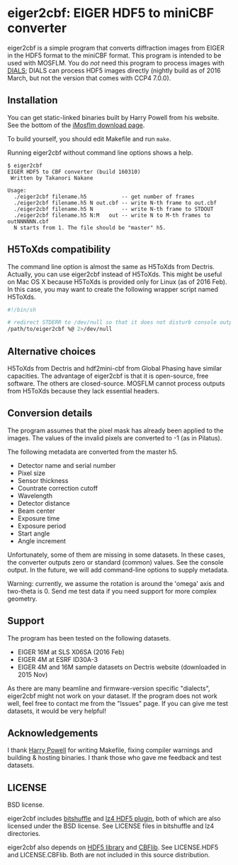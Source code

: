 eiger2cbf: EIGER HDF5 to miniCBF converter
==========================================

eiger2cbf is a simple program that converts diffraction images from
EIGER in the HDF5 format to the miniCBF format. This program is intended
to be used with MOSFLM. You do *not* need this program to process images
with [DIALS](http://dials.diamond.ac.uk/); DIALS can process HDF5 images 
directly (nightly build as of 2016 March, but not the version that comes with CCP4 7.0.0).

Installation
------------

You can get static-linked binaries built by Harry Powell from his website.
See the bottom of the
[iMosflm download page](http://www.mrc-lmb.cam.ac.uk/harry/imosflm/ver721/downloads.html#miniCBF).

To build yourself, you should edit Makefile and run `make`.

Running eiger2cbf without command line options shows a help.

```
$ eiger2cbf
EIGER HDF5 to CBF converter (build 160310)
 Written by Takanori Nakane

Usage:
  ./eiger2cbf filename.h5           -- get number of frames
  ./eiger2cbf filename.h5 N out.cbf -- write N-th frame to out.cbf
  ./eiger2cbf filename.h5 N         -- write N-th frame to STDOUT
  ./eiger2cbf filename.h5 N:M   out -- write N to M-th frames to outNNNNNN.cbf
  N starts from 1. The file should be "master" h5.
```

H5ToXds compatibility
---------------------

The command line option is almost the same as H5ToXds from
Dectris. Actually, you can use eiger2cbf instead of H5ToXds. This
might be useful on Mac OS X because H5ToXds is provided only for Linux
(as of 2016 Feb). In this case, you may want to create the following
wrapper script named H5ToXds.

```bash
#!/bin/sh

# redirect STDERR to /dev/null so that it does not disturb console outputs from other programs.
/path/to/eiger2cbf %@ 2>/dev/null 
```

Alternative choices
-------------------

H5ToXds from Dectris and hdf2mini-cbf from Global Phasing have similar
capacities. The advantage of eiger2cbf is that it is open-source, free
software. The others are closed-source. MOSFLM cannot process outputs
from H5ToXds because they lack essential headers.

Conversion details
------------------

The program assumes that the pixel mask has already been applied to the images.
The values of the invalid pixels are converted to -1 (as in Pilatus).

The following metadata are converted from the master h5.

-   Detector name and serial number
-   Pixel size
-   Sensor thickness
-   Countrate correction cutoff
-   Wavelength
-   Detector distance
-   Beam center
-   Exposure time
-   Exposure period
-   Start angle
-   Angle increment

Unfortunately, some of them are missing in some datasets. In these cases, 
the converter outputs zero or standard (common) values. See the console output.
In the future, we will add command-line options to supply metadata.

Warning: currently, we assume the rotation is around the 'omega' axis and
two-theta is 0. Send me test data if you need support for more complex geometry.

Support
-------

The program has been tested on the following datasets.

-   EIGER 16M at SLS X06SA (2016 Feb)
-   EIGER 4M at ESRF ID30A-3
-   EIGER 4M and 16M sample datasets on Dectris website (downloaded in 2015 Nov)

As there are many beamline and firmware-version specific
"dialects", eiger2cbf might not work on your dataset.
If the program does not work well, feel free to contact me
from the "Issues" page. If you can give me test datasets, it 
would be very helpful!

Acknowledgements
----------------

I thank [Harry Powell](http://www.mrc-lmb.cam.ac.uk/harry/) for writing Makefile,
fixing compiler warnings and building & hosting binaries. 
I thank those who gave me feedback and test datasets.

LICENSE
-------

BSD license. 

eiger2cbf includes [bitshuffle](https://github.com/kiyo-masui/bitshuffle) and 
[lz4 HDF5 plugin](https://github.com/dectris/HDF5Plugin), both of which are also
licensed under the BSD license. See LICENSE files in bitshuffle and lz4
directories.

eiger2cbf also depends on [HDF5 library](https://www.hdfgroup.org/HDF5/) and 
[CBFlib](http://www.bernstein-plus-sons.com/software/CBF/). 
See LICENSE.HDF5 and LICENSE.CBFlib. Both are not included in this source distribution.
